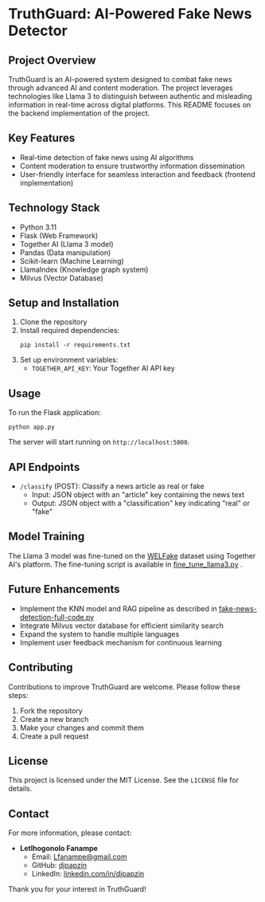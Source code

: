 # TruthGuard: AI-Powered Fake News Detector

## Project Overview
TruthGuard is an AI-powered system designed to combat fake news through advanced AI and content moderation. The project leverages technologies like Llama 3 to distinguish between authentic and misleading information in real-time across digital platforms. This README focuses on the backend implementation of the project.

## Key Features
- Real-time detection of fake news using AI algorithms
- Content moderation to ensure trustworthy information dissemination
- User-friendly interface for seamless interaction and feedback (frontend implementation)

## Technology Stack
- Python 3.11
- Flask (Web Framework)
- Together AI (Llama 3 model)
- Pandas (Data manipulation)
- Scikit-learn (Machine Learning)
- LlamaIndex (Knowledge graph system)
- Milvus (Vector Database)

## Setup and Installation
1. Clone the repository
2. Install required dependencies:
   ```
   pip install -r requirements.txt
   ```
3. Set up environment variables:
   - `TOGETHER_API_KEY`: Your Together AI API key

## Usage
To run the Flask application:
```
python app.py
```

The server will start running on `http://localhost:5000`.

## API Endpoints
- `/classify` (POST): Classify a news article as real or fake
  - Input: JSON object with an "article" key containing the news text
  - Output: JSON object with a "classification" key indicating "real" or "fake"

## Model Training
The Llama 3 model was fine-tuned on the [WELFake](https://www.kaggle.com/datasets/saurabhshahane/fake-news-classification/data) dataset using Together AI's platform. The fine-tuning script is available in [fine_tune_llama3.py](./fine_tune_llama3.py) .

## Future Enhancements
- Implement the KNN model and RAG pipeline as described in [fake-news-detection-full-code.py](./fake-news-detection-full-code.py)
- Integrate Milvus vector database for efficient similarity search
- Expand the system to handle multiple languages
- Implement user feedback mechanism for continuous learning

## Contributing
Contributions to improve TruthGuard are welcome. Please follow these steps:
1. Fork the repository
2. Create a new branch
3. Make your changes and commit them
4. Create a pull request


## License

This project is licensed under the MIT License. See the `LICENSE` file for details.

## Contact
For more information, please contact:
- **Letlhogonolo Fanampe**
  - Email: Lfanampe@gmail.com
  - GitHub: [djpapzin](https://github.com/djpapzin)
  - LinkedIn: [linkedin.com/in/djpapzin](https://linkedin.com/in/djpapzin)

Thank you for your interest in TruthGuard!